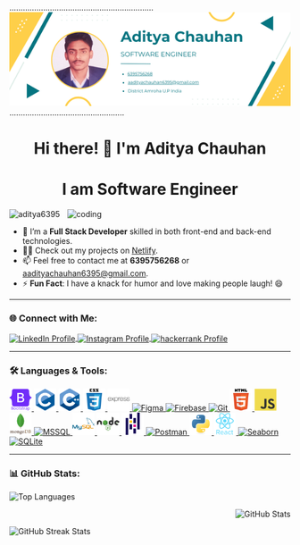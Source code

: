 ................................................................![logo](https://github.com/Aditya6395/Aditya6395/blob/main/Aditya%20Chauhan.png)...................................................
<h1 align="center">Hi there! 👋 I'm Aditya Chauhan</h1>
<h1 align="center">I am Software Engineer</h1>

<img align="right" src="https://user-images.githubusercontent.com/74038190/219923823-bf1ce878-c6b8-4faa-be07-93e6b1006521.gif" alt="coding" width="400">

<p align="left">
  <img src="https://komarev.com/ghpvc/?username=aditya6395&label=Profile%20views&color=0e75b6&style=flat" alt="aditya6395" />
</p>

- 🌱 I’m a **Full Stack Developer** skilled in both front-end and back-end technologies.
- 👨‍💻 Check out my projects on [Netlify](https://app.netlify.com/teams/aditya6395).
- 📫 Feel free to contact me at **6395756268** or [aadityachauhan6395@gmail.com](mailto:aadityachauhan6395@gmail.com).
- ⚡ **Fun Fact**: I have a knack for humor and love making people laugh! 😄

---

<h3 align="left">🌐 Connect with Me:</h3>
<p align="left">
  <a href="https://linkedin.com/in/adityachauhan6395" target="blank">
    <img align="center" src="https://img.shields.io/badge/LinkedIn-0A66C2?logo=linkedin&logoColor=white&style=flat-square" alt="LinkedIn Profile" height="30" width="100" />
  </a>
  <a href="https://instagram.com/_forgot_0" target="blank">
    <img align="center" src="https://img.shields.io/badge/Instagram-E4405F?logo=instagram&logoColor=white&style=flat-square" alt="Instagram Profile" height="30" width="100" />
  </a>
  <a href="https://www.hackerrank.com/aadityachauhan61" target="blank">
    <img align="center" src="https://img.shields.io/badge/Hackerrank-2D8D5F?logo=hackerrank&logoColor=white&style=flat-square" alt="hackerrank Profile" height="30" width="130" />
  </a>
</p>

---

<h3 align="left">🛠️ Languages & Tools:</h3>
<p align="left">
  <a href="https://getbootstrap.com" target="_blank" rel="noreferrer">
    <img src="https://raw.githubusercontent.com/devicons/devicon/master/icons/bootstrap/bootstrap-plain-wordmark.svg" alt="Bootstrap" width="40" height="40"/>
  </a>
  <a href="https://www.cprogramming.com/" target="_blank" rel="noreferrer">
    <img src="https://raw.githubusercontent.com/devicons/devicon/master/icons/c/c-original.svg" alt="C" width="40" height="40"/>
  </a>
  <a href="https://www.w3schools.com/cpp/" target="_blank" rel="noreferrer">
    <img src="https://raw.githubusercontent.com/devicons/devicon/master/icons/cplusplus/cplusplus-original.svg" alt="C++" width="40" height="40"/>
  </a>
  <a href="https://www.w3schools.com/css/" target="_blank" rel="noreferrer">
    <img src="https://raw.githubusercontent.com/devicons/devicon/master/icons/css3/css3-original-wordmark.svg" alt="CSS3" width="40" height="40"/>
  </a>
  <a href="https://expressjs.com" target="_blank" rel="noreferrer">
    <img src="https://raw.githubusercontent.com/devicons/devicon/master/icons/express/express-original-wordmark.svg" alt="Express.js" width="40" height="40"/>
  </a>
  <a href="https://www.figma.com/" target="_blank" rel="noreferrer">
    <img src="https://www.vectorlogo.zone/logos/figma/figma-icon.svg" alt="Figma" width="40" height="40"/>
  </a>
  <a href="https://firebase.google.com/" target="_blank" rel="noreferrer">
    <img src="https://www.vectorlogo.zone/logos/firebase/firebase-icon.svg" alt="Firebase" width="40" height="40"/>
  </a>
  <a href="https://git-scm.com/" target="_blank" rel="noreferrer">
    <img src="https://www.vectorlogo.zone/logos/git-scm/git-scm-icon.svg" alt="Git" width="40" height="40"/>
  </a>
  <a href="https://www.w3.org/html/" target="_blank" rel="noreferrer">
    <img src="https://raw.githubusercontent.com/devicons/devicon/master/icons/html5/html5-original-wordmark.svg" alt="HTML5" width="40" height="40"/>
  </a>
  <a href="https://developer.mozilla.org/en-US/docs/Web/JavaScript" target="_blank" rel="noreferrer">
    <img src="https://raw.githubusercontent.com/devicons/devicon/master/icons/javascript/javascript-original.svg" alt="JavaScript" width="40" height="40"/>
  </a>
  <a href="https://www.mongodb.com/" target="_blank" rel="noreferrer">
    <img src="https://raw.githubusercontent.com/devicons/devicon/master/icons/mongodb/mongodb-original-wordmark.svg" alt="MongoDB" width="40" height="40"/>
  </a>
  <a href="https://www.microsoft.com/en-us/sql-server" target="_blank" rel="noreferrer">
    <img src="https://www.svgrepo.com/show/303229/microsoft-sql-server-logo.svg" alt="MSSQL" width="40" height="40"/>
  </a>
  <a href="https://www.mysql.com/" target="_blank" rel="noreferrer">
    <img src="https://raw.githubusercontent.com/devicons/devicon/master/icons/mysql/mysql-original-wordmark.svg" alt="MySQL" width="40" height="40"/>
  </a>
  <a href="https://nodejs.org" target="_blank" rel="noreferrer">
    <img src="https://raw.githubusercontent.com/devicons/devicon/master/icons/nodejs/nodejs-original-wordmark.svg" alt="Node.js" width="40" height="40"/>
  </a>
  <a href="https://pandas.pydata.org/" target="_blank" rel="noreferrer">
    <img src="https://raw.githubusercontent.com/devicons/devicon/2ae2a900d2f041da66e950e4d48052658d850630/icons/pandas/pandas-original.svg" alt="Pandas" width="40" height="40"/>
  </a>
  <a href="https://postman.com" target="_blank" rel="noreferrer">
    <img src="https://www.vectorlogo.zone/logos/getpostman/getpostman-icon.svg" alt="Postman" width="40" height="40"/>
  </a>
  <a href="https://www.python.org" target="_blank" rel="noreferrer">
    <img src="https://raw.githubusercontent.com/devicons/devicon/master/icons/python/python-original.svg" alt="Python" width="40" height="40"/>
  </a>
  <a href="https://reactjs.org/" target="_blank" rel="noreferrer">
    <img src="https://raw.githubusercontent.com/devicons/devicon/master/icons/react/react-original-wordmark.svg" alt="React" width="40" height="40"/>
  </a>
  <a href="https://seaborn.pydata.org/" target="_blank" rel="noreferrer">
    <img src="https://seaborn.pydata.org/_images/logo-mark-lightbg.svg" alt="Seaborn" width="40" height="40"/>
  </a>
  <a href="https://www.sqlite.org/" target="_blank" rel="noreferrer">
    <img src="https://www.vectorlogo.zone/logos/sqlite/sqlite-icon.svg" alt="SQLite" width="40" height="40"/>
  </a>
</p>

---

<h3 align="left">📊 GitHub Stats:</h3>

<p align="left">
  <img src="https://github-readme-stats.vercel.app/api/top-langs/?username=aditya6395&layout=compact&theme=radical" alt="Top Languages" width="400" />
</p>
<p align="right">
  <img src="https://github-readme-stats.vercel.app/api?username=aditya6395&show_icons=true&locale=en&theme=radical" alt="GitHub Stats" width="400" />
</p>
<p align="left">
  <img src="https://github-readme-streak-stats.herokuapp.com/?user=aditya6395&theme=radical" alt="GitHub Streak Stats" width="400" />
</p>
